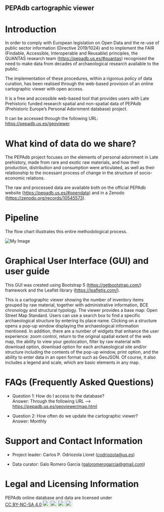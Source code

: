 ## PEPAdb cartographic viewer

# Introduction

In order to comply with European legislation on Open Data and the re-use of public sector information (Directive 2019/1024) and to implement the FAIR (Findable, Accessible, Interoperable and Reusable) principles, the QUANTAS research team (https://pepadb.us.es/#quantas) recognised the need to make data from decades of archaeological research available to the public. 

The implementation of these procedures, within a rigorous policy of data curation, has been realised through the web-based provision of an online cartographic viewer with open access.

It is a free and accessible web-based tool that provides users with Late Prehistoric funded research spatial and non-spatial data of PEPAdb (Prehistoric Europe’s Personal Adornment database) project.

It can be accessed through the following URL: https://pepadb.us.es/geoviewer

# What kind of data do we share?

The PEPAdb project focuses on the elements of personal adornment in Late prehistory, made from rare and exotic raw materials, and how their production, distribution and consumption were articulated, as well as their relationship to the incessant process of change in the structure of socio-economic relations.

The raw and processed data are available both on the official PEPAdb website (https://pepadb.us.es/#opendata) and in a Zenodo (https://zenodo.org/records/10545573).

# Pipeline 

The flow chart illustrates this entire methodological process.

![My Image](https://drive.google.com/uc?export=view&id=1YbjT00FgxiS5EVQU7tSOZk6TRd8P08zu)

# Graphical User Interface (GUI) and user guide

This GUI was created using Bootstrap 5 (https://getbootstrap.com/) framework and the Leaflet library (https://leafletjs.com/).

This is a cartographic viewer showing the number of inventory items grouped by raw material, together with administrative information, BCE chronology and structural typology. The viewer provides a base map: Open Street Map Standard. Users can use a search box to find a specific archaeological structure by entering its place name. Clicking on a structure opens a pop-up window displaying the archaeological information mentioned. In addition, there are a number of widgets that enhance the user experience: zoom control, return to the original spatial extent of the web map, the ability to view your geolocation, filter by raw material with download option, download option for each archaeological site and/or structure including the contents of the pop-up window, print option, and the ability to enter data in an open format such as GeoJSON. Of course, it also includes a legend and scale, which are basic elements in any map. 

# FAQs (Frequently Asked Questions)

- Question 1: How do I access to the database?<br>
  Answer: Through the following URL --> https://pepadb.us.es/geoviewer/map.html

- Question 2: How often do we update the cartographic viewer?<br>
  Answer: Monthly

# Support and Contact Information

- Project leader: Carlos P. Odriozola Lloret (codriozola@us.es)

- Data curator: Galo Romero García (galoromerogarcia@gmail.com)

# Legal and Licensing Information

  <p style="display: table-cell;" xmlns:cc="http://creativecommons.org/ns#" xmlns:dct="http://purl.org/dc/terms/"><span property="dct:title">PEPAdb online database and data</span> are licensed under <a href="http://creativecommons.org/licenses/by-nc-sa/4.0/?ref=chooser-v1" target="_blank" rel="license noopener noreferrer" style="display:inline-block;">CC BY-NC-SA 4.0<img style="height:22px!important;margin-left:3px;vertical-align:text-bottom;" src="https://mirrors.creativecommons.org/presskit/icons/cc.svg?ref=chooser-v1"><img style="height:22px!important;margin-left:3px;vertical-align:text-bottom;" src="https://mirrors.creativecommons.org/presskit/icons/by.svg?ref=chooser-v1"><img style="height:22px!important;margin-left:3px;vertical-align:text-bottom;" src="https://mirrors.creativecommons.org/presskit/icons/nc.svg?ref=chooser-v1"><img style="height:22px!important;margin-left:3px;vertical-align:text-bottom;" src="https://mirrors.creativecommons.org/presskit/icons/sa.svg?ref=chooser-v1"></a></p>







